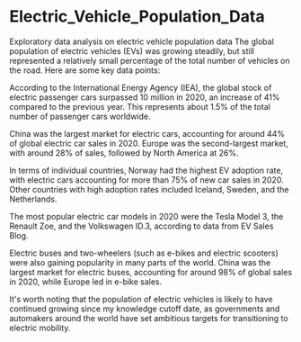 # Electric_Vehicle_Population_Data
Exploratory data analysis  on electric vehicle population data
The global population of electric vehicles (EVs) was growing steadily, but still represented a relatively small percentage of the total number of vehicles on the road. Here are some key data points:

According to the International Energy Agency (IEA), the global stock of electric passenger cars surpassed 10 million in 2020, an increase of 41% compared to the previous year. This represents about 1.5% of the total number of passenger cars worldwide.

China was the largest market for electric cars, accounting for around 44% of global electric car sales in 2020. Europe was the second-largest market, with around 28% of sales, followed by North America at 26%.

In terms of individual countries, Norway had the highest EV adoption rate, with electric cars accounting for more than 75% of new car sales in 2020. Other countries with high adoption rates included Iceland, Sweden, and the Netherlands.

The most popular electric car models in 2020 were the Tesla Model 3, the Renault Zoe, and the Volkswagen ID.3, according to data from EV Sales Blog.

Electric buses and two-wheelers (such as e-bikes and electric scooters) were also gaining popularity in many parts of the world. China was the largest market for electric buses, accounting for around 98% of global sales in 2020, while Europe led in e-bike sales.

It's worth noting that the population of electric vehicles is likely to have continued growing since my knowledge cutoff date, as governments and automakers around the world have set ambitious targets for transitioning to electric mobility.
